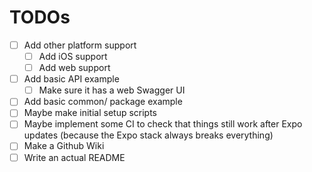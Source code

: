 # TODOs

- [ ] Add other platform support
  - [ ] Add iOS support
  - [ ] Add web support
- [ ] Add basic API example
  - [ ] Make sure it has a web Swagger UI
- [ ] Add basic common/ package example
- [ ] Maybe make initial setup scripts
- [ ] Maybe implement some CI to check that things still work after Expo updates
     (because the Expo stack always breaks everything)
- [ ] Make a Github Wiki
- [ ] Write an actual README
